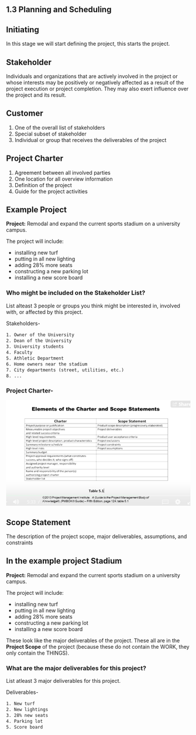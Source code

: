 ## 1.3 Planning and Scheduling
## Initiating
In this stage we will start defining the project, this starts the project.

## Stakeholder
Individuals and organizations that are actively involved in the project or whose interests may be positively or negatively affected as a result of the project execution or project completion. They may also exert influence over the project and its result.

## Customer
1. One of the overall list of stakeholders
2. Special subset of stakeholder
3. Individual or group that receives the deliverables of the project

## Project Charter
1. Agreement between all involved parties
2. One location for all overview information
3. Definition of the project
4. Guide for the project activities

## Example Project
**Project:** Remodal and expand the current sports stadium on a university campus.

The project will include:
- installing new turf
- putting in all new lighting
- adding 28% more seats
- constructing a new parking lot
- installing a new score board

### Who might be included on the Stakeholder List?
List alteast 3 people or groups you think might be interested in, involved with, or affected by this project.

Stakeholders-
    
    1. Owner of the University
    2. Dean of the University
    3. University students
    4. Faculty
    5. Athletic Department
    6. Home owners near the stadium
    7. City departments (street, utilities, etc.)
    8. ...

### Project Charter-
![alt text](./images/project_charter_example.png)

## Scope Statement
The description of the project scope, major deliverables, assumptions, and constraints

## In the example project Stadium
**Project:** Remodal and expand the current sports stadium on a university campus.

The project will include:
- installing new turf
- putting in all new lighting
- adding 28% more seats
- constructing a new parking lot
- installing a new score board

These look like the major deliverables of the project. These all are in the **Project Scope** of the project (because these do not contain the WORK, they only contain the THINGS).

### What are the major deliverables for this project?
List atleast 3 major deliverables for this project.

Deliverables-
    
    1. New turf
    2. New lightings
    3. 28% new seats
    4. Parking lot
    5. Score board